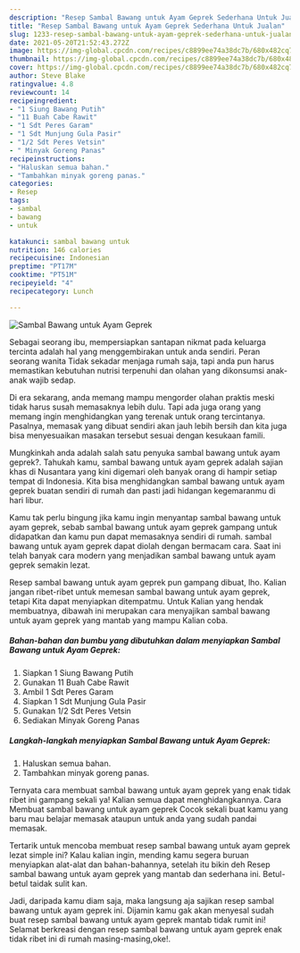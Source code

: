 ```yaml
---
description: "Resep Sambal Bawang untuk Ayam Geprek Sederhana Untuk Jualan"
title: "Resep Sambal Bawang untuk Ayam Geprek Sederhana Untuk Jualan"
slug: 1233-resep-sambal-bawang-untuk-ayam-geprek-sederhana-untuk-jualan
date: 2021-05-20T21:52:43.272Z
image: https://img-global.cpcdn.com/recipes/c8899ee74a38dc7b/680x482cq70/sambal-bawang-untuk-ayam-geprek-foto-resep-utama.jpg
thumbnail: https://img-global.cpcdn.com/recipes/c8899ee74a38dc7b/680x482cq70/sambal-bawang-untuk-ayam-geprek-foto-resep-utama.jpg
cover: https://img-global.cpcdn.com/recipes/c8899ee74a38dc7b/680x482cq70/sambal-bawang-untuk-ayam-geprek-foto-resep-utama.jpg
author: Steve Blake
ratingvalue: 4.8
reviewcount: 14
recipeingredient:
- "1 Siung Bawang Putih"
- "11 Buah Cabe Rawit"
- "1 Sdt Peres Garam"
- "1 Sdt Munjung Gula Pasir"
- "1/2 Sdt Peres Vetsin"
- " Minyak Goreng Panas"
recipeinstructions:
- "Haluskan semua bahan."
- "Tambahkan minyak goreng panas."
categories:
- Resep
tags:
- sambal
- bawang
- untuk

katakunci: sambal bawang untuk 
nutrition: 146 calories
recipecuisine: Indonesian
preptime: "PT17M"
cooktime: "PT51M"
recipeyield: "4"
recipecategory: Lunch

---
```



![Sambal Bawang untuk Ayam Geprek](https://img-global.cpcdn.com/recipes/c8899ee74a38dc7b/680x482cq70/sambal-bawang-untuk-ayam-geprek-foto-resep-utama.jpg)

Sebagai seorang ibu, mempersiapkan santapan nikmat pada keluarga tercinta adalah hal yang menggembirakan untuk anda sendiri. Peran seorang  wanita Tidak sekadar menjaga rumah saja, tapi anda pun harus memastikan kebutuhan nutrisi terpenuhi dan olahan yang dikonsumsi anak-anak wajib sedap.

Di era  sekarang, anda memang mampu mengorder olahan praktis meski tidak harus susah memasaknya lebih dulu. Tapi ada juga orang yang memang ingin menghidangkan yang terenak untuk orang tercintanya. Pasalnya, memasak yang dibuat sendiri akan jauh lebih bersih dan kita juga bisa menyesuaikan masakan tersebut sesuai dengan kesukaan famili. 



Mungkinkah anda adalah salah satu penyuka sambal bawang untuk ayam geprek?. Tahukah kamu, sambal bawang untuk ayam geprek adalah sajian khas di Nusantara yang kini digemari oleh banyak orang di hampir setiap tempat di Indonesia. Kita bisa menghidangkan sambal bawang untuk ayam geprek buatan sendiri di rumah dan pasti jadi hidangan kegemaranmu di hari libur.

Kamu tak perlu bingung jika kamu ingin menyantap sambal bawang untuk ayam geprek, sebab sambal bawang untuk ayam geprek gampang untuk didapatkan dan kamu pun dapat memasaknya sendiri di rumah. sambal bawang untuk ayam geprek dapat diolah dengan bermacam cara. Saat ini telah banyak cara modern yang menjadikan sambal bawang untuk ayam geprek semakin lezat.

Resep sambal bawang untuk ayam geprek pun gampang dibuat, lho. Kalian jangan ribet-ribet untuk memesan sambal bawang untuk ayam geprek, tetapi Kita dapat menyiapkan ditempatmu. Untuk Kalian yang hendak membuatnya, dibawah ini merupakan cara menyajikan sambal bawang untuk ayam geprek yang mantab yang mampu Kalian coba.

<!--inarticleads1-->

##### Bahan-bahan dan bumbu yang dibutuhkan dalam menyiapkan Sambal Bawang untuk Ayam Geprek:

1. Siapkan 1 Siung Bawang Putih
1. Gunakan 11 Buah Cabe Rawit
1. Ambil 1 Sdt Peres Garam
1. Siapkan 1 Sdt Munjung Gula Pasir
1. Gunakan 1/2 Sdt Peres Vetsin
1. Sediakan  Minyak Goreng Panas




<!--inarticleads2-->

##### Langkah-langkah menyiapkan Sambal Bawang untuk Ayam Geprek:

1. Haluskan semua bahan.
1. Tambahkan minyak goreng panas.




Ternyata cara membuat sambal bawang untuk ayam geprek yang enak tidak ribet ini gampang sekali ya! Kalian semua dapat menghidangkannya. Cara Membuat sambal bawang untuk ayam geprek Cocok sekali buat kamu yang baru mau belajar memasak ataupun untuk anda yang sudah pandai memasak.

Tertarik untuk mencoba membuat resep sambal bawang untuk ayam geprek lezat simple ini? Kalau kalian ingin, mending kamu segera buruan menyiapkan alat-alat dan bahan-bahannya, setelah itu bikin deh Resep sambal bawang untuk ayam geprek yang mantab dan sederhana ini. Betul-betul taidak sulit kan. 

Jadi, daripada kamu diam saja, maka langsung aja sajikan resep sambal bawang untuk ayam geprek ini. Dijamin kamu gak akan menyesal sudah buat resep sambal bawang untuk ayam geprek mantab tidak rumit ini! Selamat berkreasi dengan resep sambal bawang untuk ayam geprek enak tidak ribet ini di rumah masing-masing,oke!.

